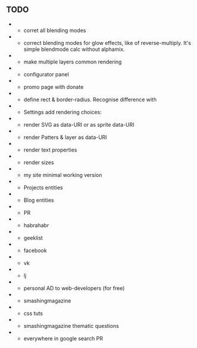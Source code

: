 ## TODO
* - corret all blending modes
* - correct blending modes for glow effects, like of reverse-multiply. It's simple blendmode calc without alphamix.
* - make multiple layers common rendering
* - configurator panel
* - promo page with donate
* - define rect  & border-radius. Recognise difference with 

* - Settings add rendering choices:
 * - render SVG as data-URI or as sprite data-URI
 * - render Patters & layer as data-URI
 * - render text properties
 * - render sizes

* - my site minimal working version
 * - Projects entities
 * - Blog entities
* - PR
 * - habrahabr
 * - geeklist
 * - facebook
 * - vk
 * - lj
 * - personal AD to web-developers (for free)
 * - smashingmagazine
 * - css tuts 
 * - smashingmagazine thematic questions
 * - everywhere in google search PR